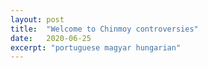 ```yaml
---
layout: post
title:  "Welcome to Chinmoy controversies"
date:   2020-06-25
excerpt: "portuguese magyar hungarian"
---
```

